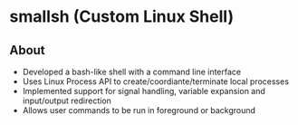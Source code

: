 # smallsh (Custom Linux Shell)
## About
- Developed a bash-like shell with a command line interface
- Uses Linux Process API to create/coordiante/terminate local processes
- Implemented support for signal handling, variable expansion and input/output redirection
- Allows user commands to be run in foreground or background
